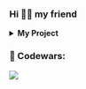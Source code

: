 ### Hi 🖖🏻 my friend
<details><summary><b> My Project </b></summary>

<ul>
  <li><a href="https://github.com/margarizfrog/Axit-project">AXIT</a></li>
  <li><a href="https://github.com/margarizfrog/Stopwatch-study-project">Stopwatch</a></li>
  <li><a href="">FBI Wanted</a></li>
  <li><a href="">Todo-List</a></li>
</ul>
</details>

### 🐸 Codewars:
<img src='https://www.codewars.com/users/mrgrfrg/badges/micro'>

